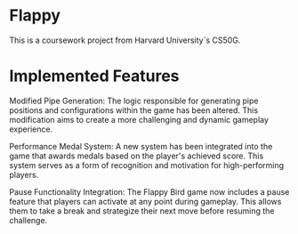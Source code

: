 # Flappy
This is a coursework project from Harvard University`s CS50G.

# Implemented Features
Modified Pipe Generation: The logic responsible for generating pipe positions and configurations within the game has been altered. This modification aims to create a more challenging and dynamic gameplay experience.

Performance Medal System: A new system has been integrated into the game that awards medals based on the player's achieved score. This system serves as a form of recognition and motivation for high-performing players.

Pause Functionality Integration: The Flappy Bird game now includes a pause feature that players can activate at any point during gameplay. This allows them to take a break and strategize their next move before resuming the challenge.
